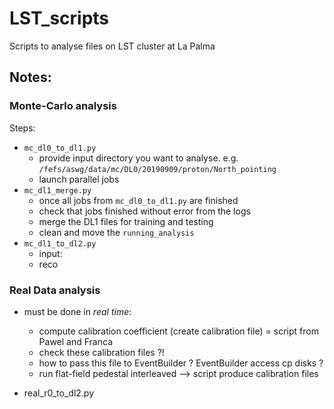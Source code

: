 # LST_scripts
Scripts to analyse files on LST cluster at La Palma



## Notes:

### Monte-Carlo analysis

Steps:

- `mc_dl0_to_dl1.py`
    - provide input directory you want to analyse. e.g. `/fefs/aswg/data/mc/DL0/20190909/proton/North_pointing`
    - launch parallel jobs
- `mc_dl1_merge.py`
    - once all jobs from `mc_dl0_to_dl1.py` are finished
    - check that jobs finished without error from the logs
    - merge the DL1 files for training and testing
    - clean and move the `running_analysis`
- `mc_dl1_to_dl2.py`
    - input:
    - reco
    
    
    
### Real Data analysis

- must be done in *real time*:
    - compute calibration coefficient (create calibration file) = script from Pawel and Franca
    - check these calibration files ?!
    - how to pass this file to EventBuilder ? EventBuilder access cp disks ?
    - run flat-field pedestal interleaved --> script produce calibration files

- real_r0_to_dl2.py